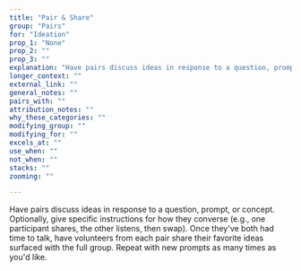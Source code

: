```yaml
---
title: "Pair & Share"
group: "Pairs"
for: "Ideation"
prop_1: "None"
prop_2: ""
prop_3: ""
explanation: "Have pairs discuss ideas in response to a question, prompt, or concept. Optionally, give specific instructions for how they converse (e.g., one participant shares, the other listens, then swap). Once they\'ve both had time to talk, have volunteers from each pair share their favorite ideas surfaced with the full group. Repeat with new prompts as many times as you\'d like."
longer_context: ""
external_link: ""
general_notes: ""
pairs_with: ""
attribution_notes: ""
why_these_categories: ""
modifying_group: ""
modifying_for: ""
excels_at: ""
use_when: ""
not_when: ""
stacks: ""
zooming: ""

---
```


Have pairs discuss ideas in response to a question, prompt, or concept. Optionally, give specific instructions for how they converse (e.g., one participant shares, the other listens, then swap). Once they've both had time to talk, have volunteers from each pair share their favorite ideas surfaced with the full group. Repeat with new prompts as many times as you'd like.
